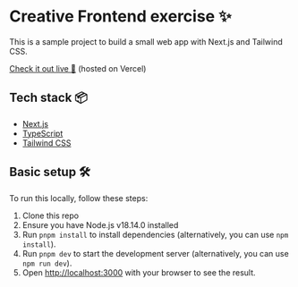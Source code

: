 # Creative Frontend exercise ✨

This is a sample project to build a small web app with Next.js and Tailwind CSS.

[Check it out live 🚀](https://frontend-exercise-git-main-joaopmarques.vercel.app/) (hosted on Vercel)

## Tech stack 📦

- [Next.js](https://nextjs.org/)
- [TypeScript](https://www.typescriptlang.org/)
- [Tailwind CSS](https://tailwindcss.com/)

## Basic setup 🛠️

To run this locally, follow these steps:

1. Clone this repo
2. Ensure you have Node.js v18.14.0 installed
3. Run `pnpm install` to install dependencies (alternatively, you can use `npm install`).
4. Run `pnpm dev` to start the development server (alternatively, you can use `npm run dev`).
5. Open [http://localhost:3000](http://localhost:3000) with your browser to see the result.

